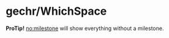 # gechr/WhichSpace

**ProTip!** [no:milestone](https://github.com/gechr/WhichSpace/issues?q=is%3Apr+is%3Aopen+no%3Amilestone) will show everything without a milestone.

